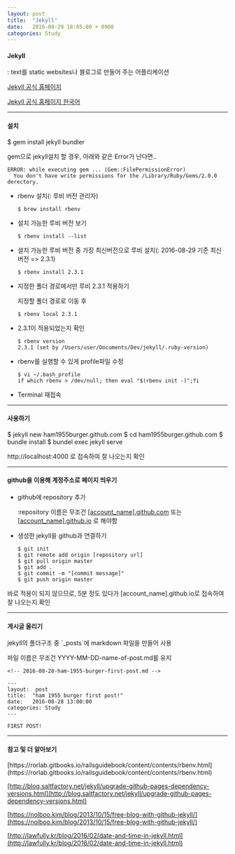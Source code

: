 ```yaml
---
layout: post
title:  "Jekyll"
date:   2016-08-29 18:05:00 + 0900
categories: Study
---
```

<h4> Jekyll </h4>
: text를 static websites나 블로그로 만들어 주는 어플리케이션

[Jekyll 공식 홈페이지](http://jekyllrb.com)

[Jekyll 공식 홈페이지 한국어](http://jekyllrb-ko.github.io)

---
<h4> 설치 </h4>
    $ gem install jekyll bundler

gem으로 jekyll설치 할 경우, 아래와 같은 Error가 난다면..

    ERROR: while executing gem ... (Gem::FilePermissionError)
      You don't have write permissions for the /Library/Ruby/Gems/2.0.0 derectory.

* rbenv 설치(: 루비 버전 관리자)

      $ brew install rbenv

* 설치 가능한 루비 버전 보기

      $ rbenv install --list

* 설치 가능한 루비 버전 중 가장 최신버전으로 루비 설치(: 2016-08-29 기준 최신 버전 => 2.3.1)

      $ rbenv install 2.3.1

* 지정한 폴더 경로에서만 루비 2.3.1 적용하기

  지정할 폴더 경로로 이동 후

      $ rbenv local 2.3.1

* 2.3.1이 적용되었는지 확인

      $ rbenv version
      2.3.1 (set by /Users/user/Documents/Dev/jekyll/.ruby-version)

* rbenv를 실행할 수 있게 profile파일 수정

      $ vi ~/.bash_profile
      if which rbenv > /dev/null; then eval "$(rbenv init -)";fi

* Terminal 재접속

---
<h4> 사용하기 </h4>
    $ jekyll new ham1955burger.github.com
    $ cd ham1955burger.github.com
    $ bundle install
    $ bundel exec jekyll serve

http://localhost:4000 로 접속하여 잘 나오는지 확인

---
<h4> github을 이용해 계정주소로 페이지 띄우기 </h4>

* github에 repository 추가

  :repository 이름은 무조건 <u>[account_name].github.com</u> 또는 <u>[account_name].github.io</u> 로 해야함

* 생성한 jekyll을 github과 연결하기

      $ git init
      $ git remote add origin [repository url]
      $ git pull origin master
      $ git add .
      $ git commit -m "[commit message]"
      $ git push origin master

바로 적용이 되지 않으므로, 5분 정도 있다가 [account_name].github.io로 접속하여 잘 나오는지 확인

---
<h4> 게시글 올리기 </h4>
jekyll의 폴더구조 중 `_posts`에 markdown 파일을 만들어 사용

파일 이름은 무조건 YYYY-MM-DD-name-of-post.md를 유지


    <!-- 2016-08-28-ham-1955-burger-first-post.md -->

    ---
    layout:  post
    title:  "ham 1955 burger first post!"
    date:   2016-08-28 13:00:00
    categories: Study
    ---

    FIRST POST!

---
<h4> 참고 및 더 알아보기 </h4>
[https://rorlab.gitbooks.io/railsguidebook/content/contents/rbenv.html](https://rorlab.gitbooks.io/railsguidebook/content/contents/rbenv.html)

[http://blog.saltfactory.net/jekyll/upgrade-github-pages-dependency-versions.html](http://blog.saltfactory.net/jekyll/upgrade-github-pages-dependency-versions.html)

[https://nolboo.kim/blog/2013/10/15/free-blog-with-github-jekyll/](https://nolboo.kim/blog/2013/10/15/free-blog-with-github-jekyll/)

[http://lawfully.kr/blog/2016/02/date-and-time-in-jekyll.html](http://lawfully.kr/blog/2016/02/date-and-time-in-jekyll.html)
